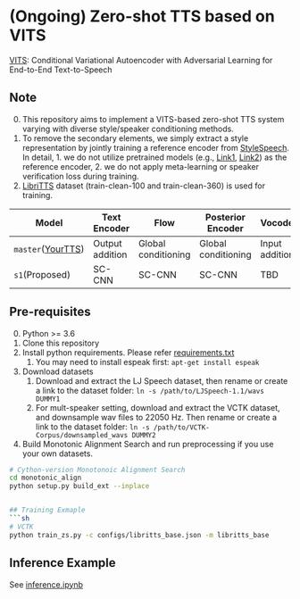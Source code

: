 # (Ongoing) Zero-shot TTS based on VITS
[VITS](https://arxiv.org/abs/2106.06103): Conditional Variational Autoencoder with Adversarial Learning for End-to-End Text-to-Speech

## Note
0. This repository aims to implement a VITS-based zero-shot TTS system varying with diverse style/speaker conditioning methods.
0. To remove the secondary elements, we simply extract a style representation by jointly training a reference encoder from [StyleSpeech](https://arxiv.org/abs/2106.03153). In detail, 1. we do not utilize pretrained models (e.g., [Link1](https://arxiv.org/abs/2009.14153), [Link2](https://arxiv.org/abs/2006.11477)) as the reference encoder, 2. we do not apply meta-learning or speaker verification loss during training.
0. [LibriTTS]((https://research.google/tools/datasets/libri-tts/)) dataset (train-clean-100 and train-clean-360) is used for training.

|Model|Text Encoder|Flow|Posterior Encoder|Vocoder|
|------|-----|-----|-----|-----|
|`master`([YourTTS](https://arxiv.org/abs/2112.02418))|Output addition|Global conditioning|Global conditioning|Input addition
|`s1`(Proposed)|SC-CNN|SC-CNN|SC-CNN|TBD|


## Pre-requisites
0. Python >= 3.6
0. Clone this repository
0. Install python requirements. Please refer [requirements.txt](requirements.txt)
    1. You may need to install espeak first: `apt-get install espeak`
0. Download datasets
    1. Download and extract the LJ Speech dataset, then rename or create a link to the dataset folder: `ln -s /path/to/LJSpeech-1.1/wavs DUMMY1`
    1. For mult-speaker setting, download and extract the VCTK dataset, and downsample wav files to 22050 Hz. Then rename or create a link to the dataset folder: `ln -s /path/to/VCTK-Corpus/downsampled_wavs DUMMY2`
0. Build Monotonic Alignment Search and run preprocessing if you use your own datasets.
```sh
# Cython-version Monotonoic Alignment Search
cd monotonic_align
python setup.py build_ext --inplace


## Training Exmaple
```sh
# VCTK
python train_zs.py -c configs/libritts_base.json -m libritts_base
```


## Inference Example
See [inference.ipynb](inference.ipynb)
